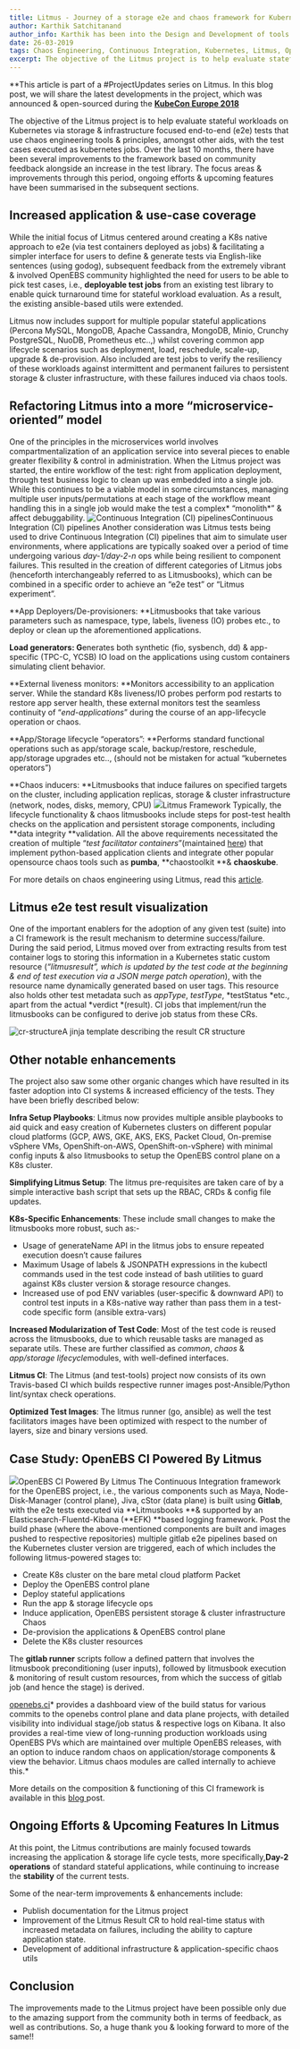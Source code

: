 ```yaml
---
title: Litmus - Journey of a storage e2e and chaos framework for Kubernetes
author: Karthik Satchitanand
author_info: Karthik has been into the Design and Development of tools for infrastructure as code, software testing performance & benchmarking & chaos engineering.
date: 26-03-2019
tags: Chaos Engineering, Continuous Integration, Kubernetes, Litmus, OpenEBS
excerpt: The objective of the Litmus project is to help evaluate stateful workloads on Kubernetes via storage & infrastructure focused end-to-end (e2e) tests that use chaos engineering tools & principles
---
```


**This article is part of a #ProjectUpdates series on Litmus. In this blog post, we will share the latest developments in the project, which was announced & open-sourced during the **[KubeCon Europe 2018](https://blog.openebs.io/litmus-release-a-chaos-monkey-on-your-kubernetes-stateful-workloads-6345e01b637d)**

The objective of the Litmus project is to help evaluate stateful workloads on Kubernetes via storage & infrastructure focused end-to-end (e2e) tests that use chaos engineering tools & principles, amongst other aids, with the test cases executed as kubernetes jobs. Over the last 10 months, there have been several improvements to the framework based on community feedback alongside an increase in the test library. The focus areas & improvements through this period, ongoing efforts & upcoming features have been summarised in the subsequent sections.

## Increased application & use-case coverage

While the initial focus of Litmus centered around creating a K8s native approach to e2e (via test containers deployed as jobs) & facilitating a simpler interface for users to define & generate tests via English-like sentences (using godog), subsequent feedback from the extremely vibrant & involved OpenEBS community highlighted the need for users to be able to pick test cases, i.e., **deployable test jobs** from an existing test library to enable quick turnaround time for stateful workload evaluation. As a result, the existing ansible-based utils were extended.

Litmus now includes support for multiple popular stateful applications (Percona MySQL, MongoDB, Apache Cassandra, MongoDB, Minio, Crunchy PostgreSQL, NuoDB, Prometheus etc..,) whilst covering common app lifecycle scenarios such as deployment, load, reschedule, scale-up, upgrade & de-provision. Also included are test jobs to verify the resiliency of these workloads against intermittent and permanent failures to persistent storage & cluster infrastructure, with these failures induced via chaos tools.

## Refactoring Litmus into a more “microservice-oriented” model

One of the principles in the microservices world involves compartmentalization of an application service into several pieces to enable greater flexibility & control in administration. When the Litmus project was started, the entire workflow of the test: right from application deployment, through test business logic to clean up was embedded into a single job. While this continues to be a viable model in some circumstances, managing multiple user inputs/permutations at each stage of the workflow meant handling this in a single job would make the test a complex* “monolith*” & affect debuggability.
![Continuous Integration (CI) pipelines](https://blog.mayadata.io/hs-fs/hubfs/Blog%20Images-60.png?width=834&amp;name=Blog%20Images-60.png)Continuous Integration (CI) pipelines
Another consideration was Litmus tests being used to drive Continuous Integration (CI) pipelines that aim to simulate user environments, where applications are typically soaked over a period of time undergoing various *day-1/day-2-n* ops while being resilient to component failures. This resulted in the creation of different categories of Litmus jobs (henceforth interchangeably referred to as Litmusbooks), which can be combined in a specific order to achieve an “e2e test” or “Litmus experiment”.

**App Deployers/De-provisioners: **Litmusbooks that take various parameters such as namespace, type, labels, liveness (IO) probes etc., to deploy or clean up the aforementioned applications.

**Load generators: G**enerates both synthetic (fio, sysbench, dd) & app-specific (TPC-C, YCSB) IO load on the applications using custom containers simulating client behavior.

**External liveness monitors: **Monitors accessibility to an application server. While the standard K8s liveness/IO probes perform pod restarts to restore app server health, these external monitors test the seamless continuity of “*end-applications*” during the course of an app-lifecycle operation or chaos.

**App/Storage lifecycle “operators”: **Performs standard functional operations such as app/storage scale, backup/restore, reschedule, app/storage upgrades etc.., (should not be mistaken for actual “kubernetes operators”)

**Chaos inducers: **Litmusbooks that induce failures on specified targets on the cluster, including application replicas, storage & cluster infrastructure (network, nodes, disks, memory, CPU)
![](/content/images/2020/01/litmus-framework.png)Litmus Framework
Typically, the lifecycle functionality & chaos litmusbooks include steps for post-test health checks on the application and persistent storage components, including **data integrity **validation. All the above requirements necessitated the creation of multiple “*test facilitator containers*”(maintained [here](https://github.com/openebs/test-tools)) that implement python-based application clients and integrate other popular opensource chaos tools such as **pumba**, **chaostoolkit **& **chaoskube**.

For more details on chaos engineering using Litmus, read this [article](https://blog.openebs.io/storage-chaos-engineering-with-litmus-an-overview-ef6d8f1e89fd?__hstc=216392137.a909c2d2cc44264c6d1aa717b549f14e.1580153178674.1580153178674.1580153178674.1&amp;__hssc=216392137.1.1580153178674&amp;__hsfp=3765904294).

## Litmus e2e test result visualization

One of the important enablers for the adoption of any given test (suite) into a CI framework is the result mechanism to determine success/failure. During the said period, Litmus moved over from extracting results from test container logs to storing this information in a Kubernetes static custom resource (*“litmusresult”, which is updated by the test code at the beginning & end of test execution via a JSON merge patch operation*), with the resource name dynamically generated based on user tags. This resource also holds other test metadata such as *appType*, *testType*, *testStatus *etc., apart from the actual *verdict *(result). CI jobs that implement/run the litmusbooks can be configured to derive job status from these CRs.

![cr-structure](/pubic/images/blog/cr-structure.png)A jinja template describing the result CR structure

## Other notable enhancements

The project also saw some other organic changes which have resulted in its faster adoption into CI systems & increased efficiency of the tests. They have been briefly described below:

**Infra Setup Playbooks**: Litmus now provides multiple ansible playbooks to aid quick and easy creation of Kubernetes clusters on different popular cloud platforms (GCP, AWS, GKE, AKS, EKS, Packet Cloud, On-premise vSphere VMs, OpenShift-on-AWS, OpenShift-on-vSphere) with minimal config inputs & also litmusbooks to setup the OpenEBS control plane on a K8s cluster.

**Simplifying Litmus Setup**: The litmus pre-requisites are taken care of by a simple interactive bash script that sets up the RBAC, CRDs & config file updates.

**K8s-Specific Enhancements**: These include small changes to make the litmusbooks more robust, such as:-

- Usage of generateName API in the litmus jobs to ensure repeated execution doesn’t cause failures
- Maximum Usage of labels & JSONPATH expressions in the kubectl commands used in the test code instead of bash utilities to guard against K8s cluster version & storage resource changes.
- Increased use of pod ENV variables (user-specific & downward API) to control test inputs in a K8s-native way rather than pass them in a test-code specific form (ansible extra-vars)

**Increased Modularization of Test Code**: Most of the test code is reused across the litmusbooks, due to which reusable tasks are managed as separate utils. These are further classified as *common*, *chaos* & *app/storage lifecycle*modules, with well-defined interfaces.

**Litmus CI**: The Litmus (and test-tools) project now consists of its own Travis-based CI which builds respective runner images post-Ansible/Python lint/syntax check operations.

**Optimized Test Images**: The litmus runner (go, ansible) as well the test facilitators images have been optimized with respect to the number of layers, size and binary versions used.

## Case Study: OpenEBS CI Powered By Litmus
![](/content/images/2020/01/openebs-ci-powered-by-litmus.png)OpenEBS CI Powered By Litmus
The Continuous Integration framework for the OpenEBS project, i.e., the various components such as Maya, Node-Disk-Manager (control plane), Jiva, cStor (data plane) is built using **Gitlab**, with the e2e tests executed via **Litmusbooks **& supported by an Elasticsearch-Fluentd-Kibana (**EFK) **based logging framework. Post the build phase (where the above-mentioned components are built and images pushed to respective repositories) multiple gitlab e2e pipelines based on the Kubernetes cluster version are triggered, each of which includes the following litmus-powered stages to:

- Create K8s cluster on the bare metal cloud platform Packet
- Deploy the OpenEBS control plane
- Deploy stateful applications
- Run the app & storage lifecycle ops
- Induce application, OpenEBS persistent storage & cluster infrastructure Chaos
- De-provision the applications & OpenEBS control plane
- Delete the K8s cluster resources

The **gitlab runner** scripts follow a defined pattern that involves the litmusbook preconditioning (user inputs), followed by litmusbook execution & monitoring of result custom resources, from which the success of gitlab job (and hence the stage) is derived.

[openebs.ci](https://openebs.ci/)* provides a dashboard view of the build status for various commits to the openebs control plane and data plane projects, with detailed visibility into individual stage/job status & respective logs on Kibana. It also provides a real-time view of long-running production workloads using OpenEBS PVs which are maintained over multiple OpenEBS releases, with an option to induce random chaos on application/storage components & view the behavior. Litmus chaos modules are called internally to achieve this.*

More details on the composition & functioning of this CI framework is available in this [blog ](https://blog.openebs.io/a-primer-on-openebs-continuous-integration-b6162243cf86?__hstc=216392137.a909c2d2cc44264c6d1aa717b549f14e.1580153178674.1580153178674.1580153178674.1&amp;__hssc=216392137.1.1580153178674&amp;__hsfp=3765904294)post.

## Ongoing Efforts & Upcoming Features In Litmus

At this point, the Litmus contributions are mainly focused towards increasing the application & storage life cycle tests, more specifically,**Day-2 operations** of standard stateful applications, while continuing to increase the **stability** of the current tests.

Some of the near-term improvements & enhancements include:

- Publish documentation for the Litmus project
- Improvement of the Litmus Result CR to hold real-time status with increased metadata on failures, including the ability to capture application state.
- Development of additional infrastructure & application-specific chaos utils

## Conclusion

The improvements made to the Litmus project have been possible only due to the amazing support from the community both in terms of feedback, as well as contributions. So, a huge thank you & looking forward to more of the same!!
